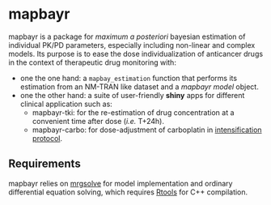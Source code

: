mapbayr
================

mapbayr is a package for *maximum a posteriori* bayesian estimation of
individual PK/PD parameters, especially including non-linear and complex
models. Its purpose is to ease the dose individualization of anticancer
drugs in the context of therapeutic drug monitoring with:

  - one the one hand: a `mapbay_estimation` function that performs its
    estimation from an NM-TRAN like dataset and a *mapbayr model*
    object.
  - one the other hand: a suite of user-friendly **shiny** apps for
    different clinical application such as:
      - mapbayr-tki: for the re-estimation of drug concentration at a
        convenient time after dose (*i.e.* T+24h).
      - mapbayr-carbo: for dose-adjustment of carboplatin in
        [intensification
        protocol](https://doi.org/10.1158/1078-0432.ccr-17-1344).

## Requirements

mapbayr relies on [mrgsolve](https://mrgsolve.github.io/) for model
implementation and ordinary differential equation solving, which
requires [Rtools](https://cran.r-project.org/bin/windows/Rtools/) for
C++ compilation.
